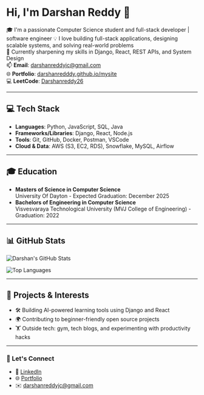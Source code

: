 # Hi, I'm Darshan Reddy 👋

🎓 I'm a passionate Computer Science student and full-stack developer | software engineer 
💡 I love building full-stack applications, designing scalable systems, and solving real-world problems  
🌱 Currently sharpening my skills in Django, React, REST APIs, and System Design  
📫 **Email**: [darshanreddyjc@gmail.com](mailto:darshanreddyjc@gmail.com)  
🌐 **Portfolio**: [darshanredddy.github.io/mysite](https://darshanredddy.github.io/mysite)  
💻 **LeetCode**: [Darshanreddy26](https://leetcode.com/u/Darshanreddy26/)

---

## 💻 Tech Stack

- **Languages**: Python, JavaScript, SQL, Java
- **Frameworks/Libraries**: Django, React, Node.js
- **Tools**: Git, GitHub, Docker, Postman, VSCode
- **Cloud & Data**: AWS (S3, EC2, RDS), Snowflake, MySQL, Airflow

---

## 🎓 Education
- **Masters of Science in Computer Science**  
  University Of Dayton - Expected Graduation: December 2025
- **Bachelors of Engineering in Computer Science**  
  Visvesvaraya Technological University (MVJ College of Engineering) - Graduation: 2022

---

## 📊 GitHub Stats

![Darshan's GitHub Stats](https://github-readme-stats.vercel.app/api?username=DarshanRedddy&show_icons=true&theme=tokyonight)

![Top Languages](https://github-readme-stats.vercel.app/api/top-langs/?username=DarshanRedddy&layout=compact&theme=tokyonight)

---

## 🚀 Projects & Interests

- 🛠️ Building AI-powered learning tools using Django and React  
- 🌍 Contributing to beginner-friendly open source projects  
- 🏋️ Outside tech: gym, tech blogs, and experimenting with productivity hacks

---

### 🔗 Let's Connect

- 🔗 [LinkedIn](https://www.linkedin.com/in/darshanrjceddy/)
- 🌐 [Portfolio](https://darshanredddy.github.io/mysite/)
- ✉️ darshanreddyjc@gmail.com
